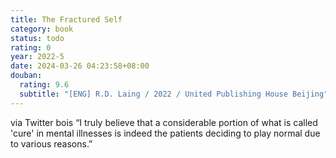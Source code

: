```yaml
---
title: The Fractured Self
category: book
status: todo
rating: 0
year: 2022-5
date: 2024-03-26 04:23:58+08:00
douban:
  rating: 9.6
  subtitle: "[ENG] R.D. Laing / 2022 / United Publishing House Beijing"
---
```


via Twitter bois “I truly believe that a considerable portion of what is called 'cure' in mental illnesses is indeed the patients deciding to play normal due to various reasons.”
